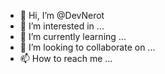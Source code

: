 - 👋 Hi, I’m @DevNerot
- 👀 I’m interested in ...
- 🌱 I’m currently learning ...
- 💞️ I’m looking to collaborate on ...
- 📫 How to reach me ...

<!---
DevNerot/DevNerot is a ✨ special ✨ repository because its `README.md` (this file) appears on your GitHub profile.
You can click the Preview link to take a look at your changes.
--->

